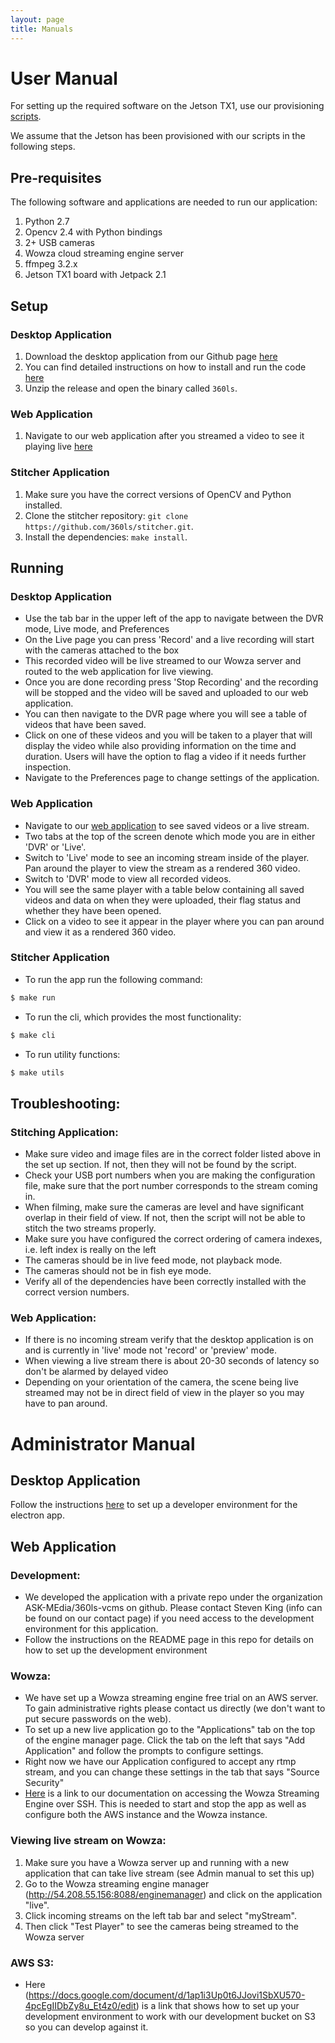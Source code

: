 ```yaml
---
layout: page
title: Manuals
---
```


# User Manual

For setting up the required software on the Jetson TX1, use our provisioning [scripts](https://github.com/360ls/provision.git).

We assume that the Jetson has been provisioned with our scripts in the following steps.

## Pre-requisites

The following software and applications are needed to run our application:

1. Python 2.7
2. Opencv 2.4 with Python bindings
3. 2+ USB cameras
4. Wowza cloud streaming engine server
5. ffmpeg 3.2.x
6. Jetson TX1 board with Jetpack 2.1


## Setup

### Desktop Application

1. Download the desktop application from our Github page [here](https://github.com/360ls/desktop/releases)
2. You can find detailed instructions on how to install and run the code [here](https://360ls.github.io/360ls/sprint/sprint5/code)
3. Unzip the release and open the binary called `360ls`.

### Web Application

1. Navigate to our web application after you streamed a video to see it playing live [here](https://vcms.herokuapp.com/player)



### Stitcher Application

1. Make sure you have the correct versions of OpenCV and Python installed.
2. Clone the stitcher repository: `git clone https://github.com/360ls/stitcher.git`.
3. Install the dependencies: `make install`.

## Running

### Desktop Application
- Use the tab bar in the upper left of the app to navigate between the DVR mode, Live mode, and Preferences
- On the Live page you can press 'Record' and a live recording will start with the cameras attached to the box
- This recorded video will be live streamed to our Wowza server and routed to the web application for live viewing.
- Once you are done recording press 'Stop Recording' and the recording will be stopped and the video will be saved and uploaded to our web application.
- You can then navigate to the DVR page where you will see a table of videos that have been saved.
- Click on one of these videos and you will be taken to a player that will display the video while also providing information on the time and duration. Users will have the option to flag a video if it needs further inspection.
- Navigate to the Preferences page to change settings of the application.

### Web Application

- Navigate to our [web application](https://vcms.herokuapp.com) to see saved videos or a live stream.
- Two tabs at the top of the screen denote which mode you are in either 'DVR' or 'Live'.
- Switch to 'Live' mode to see an incoming stream inside of the player. Pan around the player to view the stream as a rendered 360 video.
- Switch to 'DVR' mode to view all recorded videos.
- You will see the same player with a table below containing all saved videos and data on when they were uploaded, their flag status and whether they have been opened.
- Click on a video to see it appear in the player where you can pan around and view it as a rendered 360 video.

### Stitcher Application

- To run the app run the following command:
```sh
$ make run
```

- To run the cli, which provides the most functionality:
```sh
$ make cli
```

- To run utility functions:
```sh
$ make utils
```

## Troubleshooting:

### Stitching Application:

- Make sure video and image files are in the correct folder listed above in the set up section. If not, then they will not be found by the script.
- Check your USB port numbers when you are making the configuration file, make sure that the port number corresponds to the stream coming in.
- When filming, make sure the cameras are level and have significant overlap in their field of view. If not, then the script will not be able to stitch the two streams properly.
- Make sure you have configured the correct ordering of camera indexes, i.e. left index is really on the left
- The cameras should be in live feed mode, not playback mode.
- The cameras should not be in fish eye mode.
- Verify all of the dependencies have been correctly installed with the correct version numbers.

### Web Application:

- If there is no incoming stream verify that the desktop application is on and is currently in 'live' mode not 'record' or 'preview' mode.
- When viewing a live stream there is about 20-30 seconds of latency so don't be alarmed by delayed video
- Depending on your orientation of the camera, the scene being live streamed may not be in direct field of view in the player so you may have to pan around.


# Administrator Manual

## Desktop Application

Follow the instructions [here](https://github.com/360ls/desktop/blob/master/README.md) to set up a developer environment for the electron app.

## Web Application

### Development:

- We developed the application with a private repo under the organization ASK-MEdia/360ls-vcms on github. Please contact Steven King (info can be found on our contact page) if you need access to the development environment for this application.
- Follow the instructions on the README page in this repo for details on how to set up the development environment

### Wowza:

- We have set up a Wowza streaming engine free trial on an AWS server. To gain administrative rights please contact us directly (we don't want to put secure passwords on the web).
- To set up a new live application go to the "Applications" tab on the top of the engine manager page. Click the tab on the left that says "Add Application" and follow the prompts to configure settings.
- Right now we have our Application configured to accept any rtmp stream, and you can change these settings in the tab that says "Source Security"
- [Here](https://docs.google.com/document/d/1P3ktqEnJgV6XPH9jGXVkZrj0uZQlp852OA8L4wnukl0/edit) is a link to our documentation on accessing the Wowza Streaming Engine over SSH. This is needed to start and stop the app as well as configure both the AWS instance and the Wowza instance.

### Viewing live stream on Wowza:

1. Make sure you have a Wowza server up and running with a new application that can take live stream (see Admin manual to set this up)
2. Go to the Wowza streaming engine manager (http://54.208.55.156:8088/enginemanager) and click on the application "live".
3. Click incoming streams on the left tab bar and select "myStream".
4. Then click "Test Player" to see the cameras being streamed to the Wowza server

### AWS S3:

- Here (https://docs.google.com/document/d/1ap1i3Up0t6JJovi1SbXU570-4pcEgIIDbZy8u_Et4z0/edit) is a link that shows how to set up your development environment to work with our development bucket on S3 so you can develop against it.

